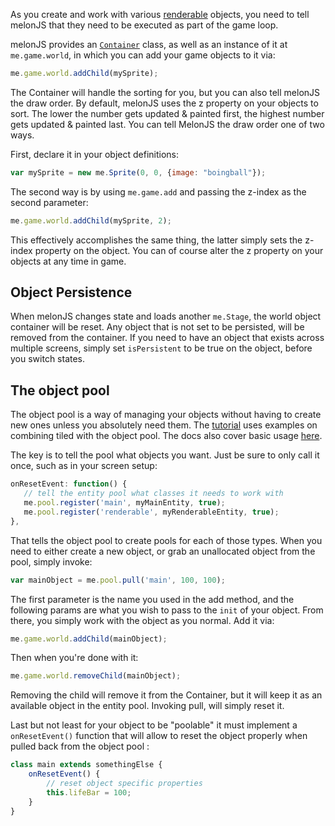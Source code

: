 As you create and work with various [renderable](Renderables) objects, you need to tell melonJS that they need to be executed as part of the game loop.

melonJS provides an [`Container`](http://melonjs.github.io/melonJS/docs/me.Container.html) class, as well as an instance of it at `me.game.world`, in which you can add your game objects to it via:

```javascript
me.game.world.addChild(mySprite);
```

The Container will handle the sorting for you, but you can also tell melonJS the draw order. By default, melonJS uses the z property on your objects to sort. The lower the number gets updated & painted first, the highest number gets updated & painted last. You can tell MelonJS the draw order one of two ways.

First, declare it in your object definitions:

```javascript
var mySprite = new me.Sprite(0, 0, {image: "boingball"});
```

The second way is by using `me.game.add` and passing the z-index as the second parameter:

```javascript
me.game.world.addChild(mySprite, 2);
```

This effectively accomplishes the same thing, the latter simply sets the z-index property on the object. You can of course alter the z property on your objects at any time in game.


## Object Persistence

When melonJS changes state and loads another `me.Stage`, the world object container will be reset. Any object that is not set to be persisted, will be removed from the container. If you need to have an object that exists across multiple screens, simply set `isPersistent` to be true on the object, before you switch states.

## The object pool

The object pool is a way of managing your objects without having to create new ones unless you absolutely need them. The [tutorial](http://melonjs.org/tutorial) uses examples on combining tiled with the object pool. The docs also cover basic usage [here](http://melonjs.github.io/docs/me.pool.html).

The key is to tell the pool what objects you want. Just be sure to only call it once, such as in your screen setup:

```javascript
onResetEvent: function() {
   // tell the entity pool what classes it needs to work with
   me.pool.register('main', myMainEntity, true);
   me.pool.register('renderable', myRenderableEntity, true);
},
```

That tells the object pool to create pools for each of those types. When you need to either create a new object, or grab an unallocated object from the pool, simply invoke:

```javascript
var mainObject = me.pool.pull('main', 100, 100);
```

The first parameter is the name you used in the add method, and the following params are what you wish to pass to the `init` of your object. From there, you simply work with the object as you normal. Add it via:

```javascript
me.game.world.addChild(mainObject);
```

Then when you're done with it:

```javascript
me.game.world.removeChild(mainObject);
```

Removing the child will remove it from the Container, but it will keep it as an available object in the entity pool. Invoking pull, will simply reset it. 

Last but not least for your object to be "poolable" it must implement a `onResetEvent()` function that will allow to reset the object properly when pulled back from the object pool :

```javascript
class main extends somethingElse {
    onResetEvent() {
        // reset object specific properties
        this.lifeBar = 100;
    }
}
```